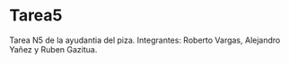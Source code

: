 # Tarea5
Tarea N5 de la ayudantia del piza. Integrantes: Roberto Vargas, Alejandro Yañez y Ruben Gazitua.

